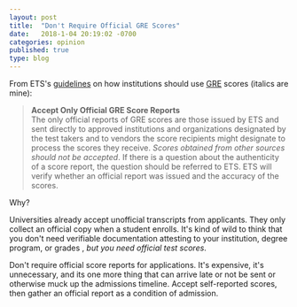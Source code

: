 ```yaml
---
layout: post
title:  "Don't Require Official GRE Scores"
date:   2018-1-04 20:19:02 -0700
categories: opinion
published: true
type: blog
---
```


From ETS's [guidelines](https://www.ets.org/s/gre/pdf/gre_guide.pdf) on how institutions should use 
[GRE](https://en.wikipedia.org/wiki/Graduate_Record_Examinations) scores (italics are mine):

>**Accept Only Official GRE Score Reports** <br/>
>The only official reports of GRE scores are
>those issued by ETS and sent directly to
>approved institutions and organizations
>designated by the test takers and to vendors
>the score recipients might designate to process
>the scores they receive. _Scores obtained from
>other sources should not be accepted_. If there
>is a question about the authenticity of a score
>report, the question should be referred to ETS.
>ETS will verify whether an official report was
>issued and the accuracy of the scores.

Why? 

Universities already accept unofficial transcripts from applicants. They only collect an official copy when a student enrolls. It's 
kind of wild to think that you don't need verifiable documentation attesting to your institution, degree program, or grades , 
_but you need official test scores_.

Don't require official score reports for applications. It's expensive, it's unnecessary, and its one more thing that can arrive late or not be
sent or otherwise muck up the admissions timeline. Accept self-reported scores, then gather an official report as a condition of admission.
